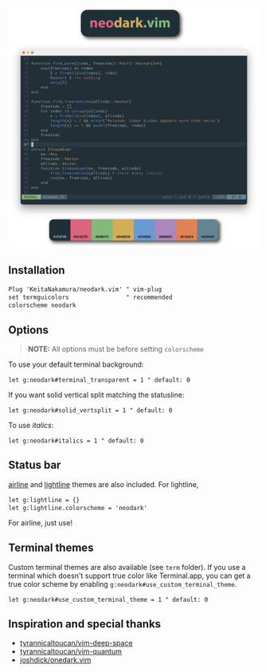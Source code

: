 ![header](https://github.com/KeitaNakamura/neodark.vim/blob/master/img/header.png)

## Installation

```vim
Plug 'KeitaNakamura/neodark.vim' " vim-plug
set termguicolors                " recommended
colorscheme neodark
```

## Options

> **NOTE:** All options must be before setting `colorscheme`

To use your default terminal background:
```vim
let g:neodark#terminal_transparent = 1 " default: 0
```

If you want solid vertical split matching the statusline:
```vim
let g:neodark#solid_vertsplit = 1 " default: 0
```

To use *italics*:
 ```vim
 let g:neodark#italics = 1 " default: 0
 ```

## Status bar

[airline](https://github.com/vim-airline/vim-airline) and [lightline](https://github.com/itchyny/lightline.vim) themes are also included. For lightline,

```vim
let g:lightline = {}
let g:lightline.colorscheme = 'neodark'
```

For airline, just use!

## Terminal themes

Custom terminal themes are also available (see `term` folder).
If you use a terminal which doesn't support true color like Terminal.app, you
can get a true color scheme by enabling `g:neodark#use_custom_terminal_theme`.

```vim
let g:neodark#use_custom_terminal_theme = 1 " default: 0
```

## Inspiration and special thanks

* [tyrannicaltoucan/vim-deep-space](https://github.com/tyrannicaltoucan/vim-deep-space)
* [tyrannicaltoucan/vim-quantum](https://github.com/tyrannicaltoucan/vim-quantum)
* [joshdick/onedark.vim](https://github.com/joshdick/onedark.vim)
